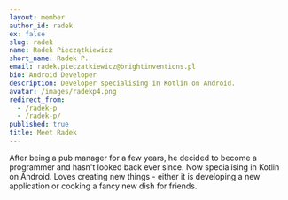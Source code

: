 ```yaml
---
layout: member
author_id: radek
ex: false
slug: radek
name: Radek Pieczątkiewicz
short_name: Radek P.
email: radek.pieczatkiewicz@brightinventions.pl
bio: Android Developer
description: Developer specialising in Kotlin on Android.
avatar: /images/radekp4.png
redirect_from:
  - /radek-p
  - /radek-p/
published: true
title: Meet Radek
---
```


After being a pub manager for a few years, he decided to become a programmer and hasn't looked back ever since. Now specialising in Kotlin on Android. Loves creating new things - either it is developing a new application or cooking a fancy new dish for friends.
